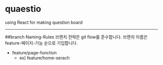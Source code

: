 # quaestio
using React for making question board

---
##branch Naming-Rules
브랜치 전략은 git flow를 준수합니다.
브랜치 이름은 feature-페이지-기능 순으로 기입합니다.
- feature/page-function
  - ex) feature/home-serach
